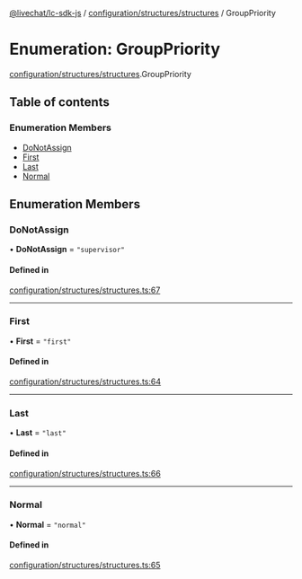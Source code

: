 [@livechat/lc-sdk-js](../README.md) / [configuration/structures/structures](../modules/configuration_structures_structures.md) / GroupPriority

# Enumeration: GroupPriority

[configuration/structures/structures](../modules/configuration_structures_structures.md).GroupPriority

## Table of contents

### Enumeration Members

- [DoNotAssign](configuration_structures_structures.GroupPriority.md#donotassign)
- [First](configuration_structures_structures.GroupPriority.md#first)
- [Last](configuration_structures_structures.GroupPriority.md#last)
- [Normal](configuration_structures_structures.GroupPriority.md#normal)

## Enumeration Members

### DoNotAssign

• **DoNotAssign** = ``"supervisor"``

#### Defined in

[configuration/structures/structures.ts:67](https://github.com/livechat/lc-sdk-js/blob/10347df/src/configuration/structures/structures.ts#L67)

___

### First

• **First** = ``"first"``

#### Defined in

[configuration/structures/structures.ts:64](https://github.com/livechat/lc-sdk-js/blob/10347df/src/configuration/structures/structures.ts#L64)

___

### Last

• **Last** = ``"last"``

#### Defined in

[configuration/structures/structures.ts:66](https://github.com/livechat/lc-sdk-js/blob/10347df/src/configuration/structures/structures.ts#L66)

___

### Normal

• **Normal** = ``"normal"``

#### Defined in

[configuration/structures/structures.ts:65](https://github.com/livechat/lc-sdk-js/blob/10347df/src/configuration/structures/structures.ts#L65)
